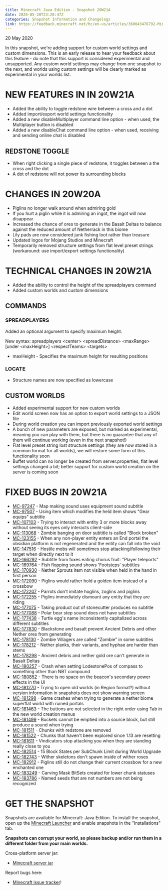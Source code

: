 ```yaml
---
title: Minecraft Java Edition - Snapshot 20W21A
date: 2020-05-20T23:20:47Z
categories: Snapshot Information and Changelogs
link: https://feedback.minecraft.net/hc/en-us/articles/360043476792-Minecraft-Java-Edition-Snapshot-20W21A
---
```


20 May 2020

In this snapshot, we\'re adding support for custom world settings and custom dimensions. This is an early release to hear your feedback about this feature - do note that this support is considered experimental and unsupported. Any custom world settings may change from one snapshot to the next, and worlds using custom settings will be clearly marked as experimental in your worlds list.

# NEW FEATURES IN IN 20W21A

-   Added the ability to toggle redstone wire between a cross and a dot
-   Added import/export world settings functionality
-   Added a new disableMultiplayer command line option - when used, the Multiplayer button is disabled
-   Added a new disableChat command line option - when used, receiving and sending online chat is disabled

## REDSTONE TOGGLE

-   When right clicking a single piece of redstone, it toggles between a the cross and the dot
-   A dot of redstone will not power its surrounding blocks

# CHANGES IN 20W20A

-   Piglins no longer walk around when admiring gold
-   If you hurt a piglin while it is admiring an ingot, the ingot will now disappear
-   Increased the chance of ores to generate in the Basalt Deltas to balance against the reduced amount of Netherrack in this biome
-   Lily pads are now considered junk fishing loot rather than treasure
-   Updated logos for Mojang Studios and Minecraft
-   Temporarily removed structure settings from flat level preset strings (workaround: use import/export settings functionality)

# TECHNICAL CHANGES IN 20W21A

-   Added the ability to control the height of the spreadplayers command
-   Added custom worlds and custom dimensions

## COMMANDS

### SPREADPLAYERS

Added an optional argument to specify maximum height.

New syntax: spreadplayers \<center\> \<spreadDistance\> \<maxRange\> \[under \<maxHeight\>\] \<respectTeams\> \<targets\>

-   maxHeight - Specifies the maximum height for resulting positions

### LOCATE

-   Structure names are now specified as lowercase

## CUSTOM WORLDS

-   Added experimental support for new custom worlds
-   Edit world screen now has an option to export world settings to a JSON file
-   During world creation you can import previously exported world settings
-   A bunch of new parameters are exposed, but marked as experimental, meaning you can play with them, but there is no guarantee that any of them will continue working (even in the next snapshot!)
-   Flat level preset string lost structure settings (they are now stored in a common format for all worlds), we will restore some form of this functionality soon
-   Buffet world can no longer be created from server.properties, flat level settings changed a bit; better support for custom world creation on the server is coming soon

# FIXED BUGS IN 20W21A

-   [MC-97247](https://bugs.mojang.com/browse/MC-97247) - Map making sound uses equipment sound subtitle
-   [MC-97507](https://bugs.mojang.com/browse/MC-97507) - Using item which modifies the held item shows "Gear equips" subtitle
-   [MC-107103](https://bugs.mojang.com/browse/MC-107103) - Trying to interact with entity 3 or more blocks away without seeing its eyes only interacts client-side
-   [MC-113068](https://bugs.mojang.com/browse/MC-113068) - Zombie banging on door subtitle is called "Block broken"
-   [MC-123155](https://bugs.mojang.com/browse/MC-123155) - When any non-player entity enters an End portal the obsidian platform is not regenerated and the entity can fall into the void
-   [MC-147516](https://bugs.mojang.com/browse/MC-147516) - Hostile mobs will sometimes stop attacking/following their target when directly next to it
-   [MC-166292](https://bugs.mojang.com/browse/MC-166292) - Subtitle from foxes eating chorus fruit: "Player teleports"
-   [MC-169764](https://bugs.mojang.com/browse/MC-169764) - Fish flopping sound shows 'Footsteps' subtitles
-   [MC-170930](https://bugs.mojang.com/browse/MC-170930) - Nether Sprouts item not visible when held in the hand in first person
-   [MC-172090](https://bugs.mojang.com/browse/MC-172090) - Piglins would rather hold a golden item instead of a crossbow
-   [MC-172207](https://bugs.mojang.com/browse/MC-172207) - Parrots don't imitate hoglins, zoglins and piglins
-   [MC-172255](https://bugs.mojang.com/browse/MC-172255) - Piglins immediately dismount any entity that they are riding
-   [MC-177075](https://bugs.mojang.com/browse/MC-177075) - Taking product out of stonecutter produces no subtitle
-   [MC-177088](https://bugs.mojang.com/browse/MC-177088) - Polar bear step sound does not have subtitles
-   [MC-177438](https://bugs.mojang.com/browse/MC-177438) - Turtle egg's name inconsistently capitalized across different subtitles
-   [MC-177830](https://bugs.mojang.com/browse/MC-177830) - Blackstone and basalt prevent Ancient Debris and other Nether ores from generating
-   [MC-178130](https://bugs.mojang.com/browse/MC-178130) - Zombie Villagers are called "Zombie" in some subtitles
-   [MC-178212](https://bugs.mojang.com/browse/MC-178212) - Nether planks, their variants, and hyphae are harder than stems
-   [MC-178298](https://bugs.mojang.com/browse/MC-178298) - Ancient debris and nether gold ore can't generate in Basalt Deltas
-   [MC-180257](https://bugs.mojang.com/browse/MC-180257) - Crash when setting LodestonePos of compass to something other than NBT compound
-   [MC-180852](https://bugs.mojang.com/browse/MC-180852) - There is no space on the beacon's secondary power effects in the UI
-   [MC-181270](https://bugs.mojang.com/browse/MC-181270) - Trying to open old worlds (in Region format?) without version information in snapshots does not show warning screen
-   [MC-181298](https://bugs.mojang.com/browse/MC-181298) - Game crashes when trying to generate a nether biome superflat world with ruined portals
-   [MC-181463](https://bugs.mojang.com/browse/MC-181463) - The buttons are not selected in the right order using Tab in the new world creation menus
-   [MC-181499](https://bugs.mojang.com/browse/MC-181499) - Buckets cannot be emptied into a source block, but still produce a sound when trying
-   [MC-181511](https://bugs.mojang.com/browse/MC-181511) - Chunks with redstone are removed
-   [MC-181522](https://bugs.mojang.com/browse/MC-181522) - Chunks that haven't been explored since 1.13 are resetting
-   [MC-181611](https://bugs.mojang.com/browse/MC-181611) - Vindicators stop attacking you when they are standing really close to you
-   [MC-182514](https://bugs.mojang.com/browse/MC-182514) - 15 Block States per SubChunk Limit during World Upgrade
-   [MC-182743](https://bugs.mojang.com/browse/MC-182743) - Wither skeletons don't spawn inside of wither roses
-   [MC-182912](https://bugs.mojang.com/browse/MC-182912) - Piglins still do not change their current crossbow for a new enchanted one
-   [MC-183249](https://bugs.mojang.com/browse/MC-183249) - Carving Mask BitSets created for lower chunk statuses
-   [MC-183786](https://bugs.mojang.com/browse/MC-183786) - Named seeds that are not numbers are not being recognized

# GET THE SNAPSHOT

Snapshots are available for Minecraft: Java Edition. To install the snapshot, open up the [Minecraft Launcher](https://www.minecraft.net/download.html) and enable snapshots in the \"Installations\" tab.

**Snapshots can corrupt your world, so please backup and/or run them in a different folder from your main worlds.**

Cross-platform server jar:

-   [Minecraft server jar](https://launcher.mojang.com/v1/objects/03b8fa357937d0bdb6650ec8cc74506ec2fd91a7/server.jar)

Report bugs here:

-   [Minecraft issue tracker](https://bugs.mojang.com/browse/MC)!
